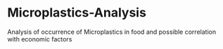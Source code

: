 # Microplastics-Analysis
Analysis of occurrence of Microplastics in food and possible correlation with economic factors 
